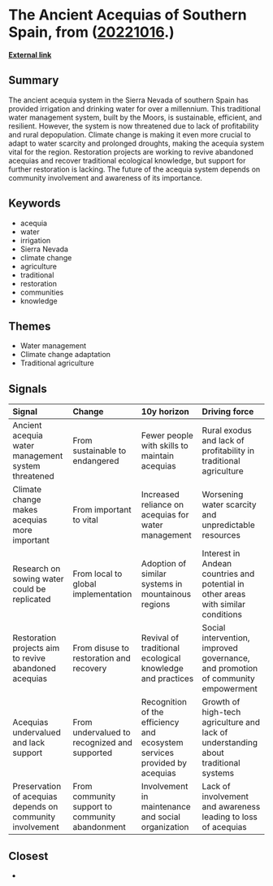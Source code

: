 # __The Ancient Acequias of Southern Spain__, from ([20221016](https://kghosh.substack.com/p/20221016).)

__[External link](https://www.bbc.com/future/article/20221011-the-moorish-invention-that-tamed-spains-mountains)__



## Summary

The ancient acequia system in the Sierra Nevada of southern Spain has provided irrigation and drinking water for over a millennium. This traditional water management system, built by the Moors, is sustainable, efficient, and resilient. However, the system is now threatened due to lack of profitability and rural depopulation. Climate change is making it even more crucial to adapt to water scarcity and prolonged droughts, making the acequia system vital for the region. Restoration projects are working to revive abandoned acequias and recover traditional ecological knowledge, but support for further restoration is lacking. The future of the acequia system depends on community involvement and awareness of its importance.

## Keywords

* acequia
* water
* irrigation
* Sierra Nevada
* climate change
* agriculture
* traditional
* restoration
* communities
* knowledge

## Themes

* Water management
* Climate change adaptation
* Traditional agriculture

## Signals

| Signal                                                    | Change                                          | 10y horizon                                                               | Driving force                                                                       |
|:----------------------------------------------------------|:------------------------------------------------|:--------------------------------------------------------------------------|:------------------------------------------------------------------------------------|
| Ancient acequia water management system threatened        | From sustainable to endangered                  | Fewer people with skills to maintain acequias                             | Rural exodus and lack of profitability in traditional agriculture                   |
| Climate change makes acequias more important              | From important to vital                         | Increased reliance on acequias for water management                       | Worsening water scarcity and unpredictable resources                                |
| Research on sowing water could be replicated              | From local to global implementation             | Adoption of similar systems in mountainous regions                        | Interest in Andean countries and potential in other areas with similar conditions   |
| Restoration projects aim to revive abandoned acequias     | From disuse to restoration and recovery         | Revival of traditional ecological knowledge and practices                 | Social intervention, improved governance, and promotion of community empowerment    |
| Acequias undervalued and lack support                     | From undervalued to recognized and supported    | Recognition of the efficiency and ecosystem services provided by acequias | Growth of high-tech agriculture and lack of understanding about traditional systems |
| Preservation of acequias depends on community involvement | From community support to community abandonment | Involvement in maintenance and social organization                        | Lack of involvement and awareness leading to loss of acequias                       |

## Closest

* 